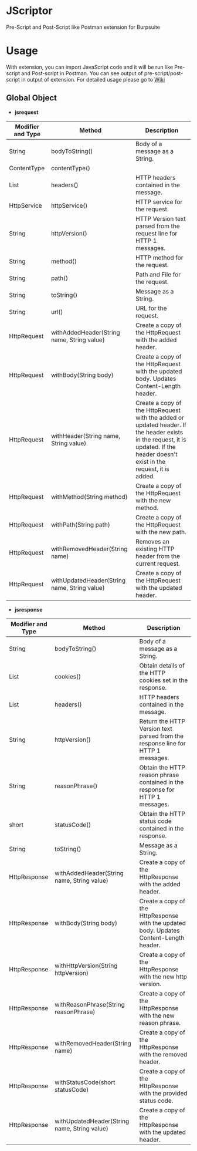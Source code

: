 # JScriptor
Pre-Script and Post-Script like Postman extension for Burpsuite

# Usage
With extension, you can import JavaScript code and it will be run like Pre-script and Post-script in Postman. You can see output of pre-script/post-script in output of extension.
For detailed usage please go to [Wiki](https://github.com/ngduyquockhanh/JScriptor/wiki)
 
## Global Object
- **jsrequest**
  
| Modifier and Type | Method | Description | 
| - | - | - |
| String  | bodyToString()  | Body of a message as a String.  | 
| ContentType  | contentType()  |   | 
| List<HttpHeader>  | headers()  | HTTP headers contained in the message.  | 
| HttpService  | httpService()  | HTTP service for the request.  | 
| String  | httpVersion()  | HTTP Version text parsed from the request line for HTTP 1 messages.  | 
| String  | method()  | HTTP method for the request.  | 
| String  | path()  | Path and File for the request.  |  
| String  | toString()  | Message as a String.  | 
| String  | url()  | URL for the request.  | 
| HttpRequest  | withAddedHeader(String name, String value)  | Create a copy of the HttpRequest with the added header.  | 
| HttpRequest  | withBody(String body)  | Create a copy of the HttpRequest with the updated body. Updates Content-Length header.  | 
| HttpRequest  | withHeader(String name, String value)  | Create a copy of the HttpRequest with the added or updated header. If the header exists in the request, it is updated. If the header doesn't exist in the request, it is added.  | 
| HttpRequest  | withMethod(String method)  | Create a copy of the HttpRequest with the new method.  | 
| HttpRequest  | withPath(String path)  | Create a copy of the HttpRequest with the new path.  | 
| HttpRequest  | withRemovedHeader(String name)  | Removes an existing HTTP header from the current request.  | 
| HttpRequest  | withUpdatedHeader(String name, String value)  | Create a copy of the HttpRequest with the updated header.  | 


- **jsresponse**
  
| Modifier and Type | Method | Description | 
| - | - | - |
| String  | bodyToString()  | Body of a message as a String.  | 
| List<Cookie>  | cookies()  | Obtain details of the HTTP cookies set in the response.  | 
| List<HttpHeader>  | headers()  | HTTP headers contained in the message.  |  
| String  | httpVersion()  | Return the HTTP Version text parsed from the response line for HTTP 1 messages.  | 
| String  | reasonPhrase()  | Obtain the HTTP reason phrase contained in the response for HTTP 1 messages.  | 
| short  | statusCode()  | Obtain the HTTP status code contained in the response.  | 
| String  | toString()  | Message as a String.  | 
| HttpResponse  | withAddedHeader(String name, String value)  | Create a copy of the HttpResponse with the added header.  | 
| HttpResponse  | withBody(String body)  | Create a copy of the HttpResponse with the updated body. Updates Content-Length header.  | 
| HttpResponse  | withHttpVersion(String httpVersion)  | Create a copy of the HttpResponse with the new http version.  |  
| HttpResponse  | withReasonPhrase(String reasonPhrase)  | Create a copy of the HttpResponse with the new reason phrase.  | 
| HttpResponse  | withRemovedHeader(String name)  | Create a copy of the HttpResponse with the removed header.  | 
| HttpResponse  | withStatusCode(short statusCode)  | Create a copy of the HttpResponse with the provided status code.  | 
| HttpResponse  | withUpdatedHeader(String name, String value)  | Create a copy of the HttpResponse with the updated header.  | 

